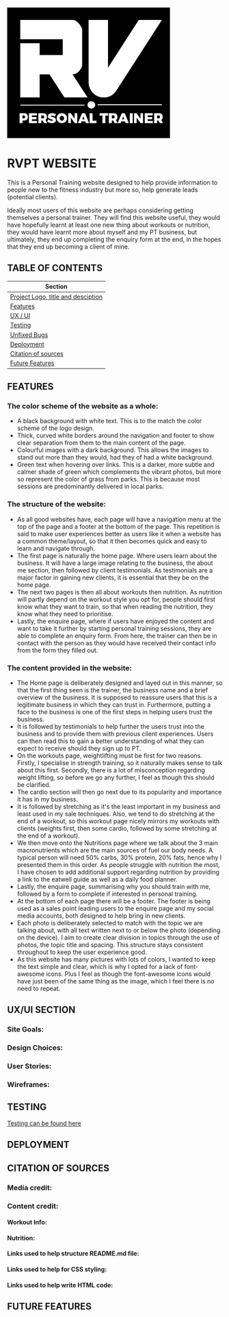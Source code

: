 ![RVPT logo](assets/images/pt-logo-white-font.jpg)

# RVPT WEBSITE
This is a Personal Training website designed to help provide information to people new to the fitness industry but more so, help generate leads (potential clients). 

Ideally most users of this website are perhaps considering getting themselves a personal trainer. They will find this website useful, they would have hopefully learnt at least one new thing about workouts or nutrition, they would have learnt more about myself and my PT business, but ultimately, they end up completing the enquiry form at the end, in the hopes that they end up becoming a client of mine.
 
## TABLE OF CONTENTS
| Section |
| --- |
| [Project Logo, title and desciption](#rvpt-website) |
| [Features](#features) |
| [UX / UI](#uxui-section) |
| [Testing](#testing) |
| [Unfixed Bugs](#unfixed-bugs) |
| [Deployment](#deployment) |
| [Citation of sources](#citation-of-sources) |
| [Future Features](#future-features) |

## FEATURES
### The color scheme of the website as a whole:
- A black background with white text. This is to the match the color scheme of the logo design.
- Thick, curved white borders around the navigation and footer to show clear separation from them to the main content of the page.
- Colourful images with a dark background. This allows the images to stand out more than they would, had they of had a white background.
- Green text when hovering over links. This is a darker, more subtle and calmer shade of green which complements the vibrant photos, but more so represent the color of grass from parks. This is because most sessions are predominantly delivered in local parks.

### The structure of the website: 
- As all good websites have, each page will have a navigation menu at the top of the page and a footer at the bottom of the page. This repetition is said to make user experiences better as users like it when a website has a common theme/layout, so that it then becomes quick and easy to learn and navigate through.
- The first page is naturally the home page. Where users learn about the business. It will have a large image relating to the business, the about me section, then followed by client testimonials. As testimonials are a major factor in gaining new clients, it is essential that they be on the home page.
- The next two pages is then all about workouts then nutrition. As nutrition will partly depend on the workout style you opt for, people should first know what they want to train, so that when reading the nutrition, they know what they need to prioritise. 
- Lastly, the enquire page, where if users have enjoyed the content and want to take it further by starting personal training sessions, they are able to complete an enquiry form. From here, the trainer can then be in contact with the person as they would have received their contact info from the form they filled out.

### The content provided in the website:
- The Home page is deliberately designed and layed out in this manner, so that the first thing seen is the trainer, the business name and a brief overview of the business. It is supposed to reassure users that this is a legitimate business in which they can trust in. Furthermore, putting a face to the business is one of the first steps in helping users trust the business.  
- It is followed by testimonials to help further the users trust into the business and to provide them with previous client experiences. Users can then read this to gain a better understanding of what they can expect to receive should they sign up to PT.
- On the workouts page, weightlifting must be first for two reasons. Firstly, I specialise in strength training, so it naturally makes sense to talk about this first. Secondly, there is a lot of misconception regarding weight lifting, so before we go any further, I feel as though this should be clarified.  
- The cardio section will then go next due to its popularity and importance it has in my business.
- It is followed by stretching as it's the least important in my business and least used in my sale techniques. Also, we tend to do stretching at the end of a workout, so this workout page nicely mirrors my workouts with clients (weights first, then some cardio, followed by some stretching at the end of a workout).
- We then move onto the Nutritions page where we talk about the 3 main macronutrients which are the main sources of fuel our body needs. A typical person will need 50% carbs, 30% protein, 20% fats, hence why I presented them in this order. As people struggle with nutrition the most, I have chosen to add additional support regarding nutrition by providing a link to the eatwell guide as well as a daily food planner.
- Lastly, the enquire page, summarising why you should train with me, followed by a form to complete if interested in personal training. 
- At the bottom of each page there will be a footer. The footer is being used as a sales point leading users to the enquire page and my social media accounts, both designed to help bring in new clients.
- Each photo is deliberately selected to match with the topic we are talking about, with all text written next to or below the photo (depending on the device). I aim to create clear division in topics through the use of photos, the topic title and spacing. This structure stays consistent throughout to keep the user experience good.
- As this website has many pictures with lots of colors, I wanted to keep the text simple and clear, which is why I opted for a lack of font-awesome icons. Plus I feel as though the font-awesome icons would have just been of the same thing as the image, which I feel there is no need to repeat.


## UX/UI SECTION  


### Site Goals:

### Design Choices:

### User Stories:

### Wireframes:


## TESTING

[Testing can be found here](/testing.md)


## DEPLOYMENT


## CITATION OF SOURCES

### Media credit:  

### Content credit:  

#### Workout Info:
 
#### Nutrition:

#### Links used to help structure README.md file:

#### Links used to help for CSS styling:

#### Links used to help write HTML code:  


## FUTURE FEATURES  